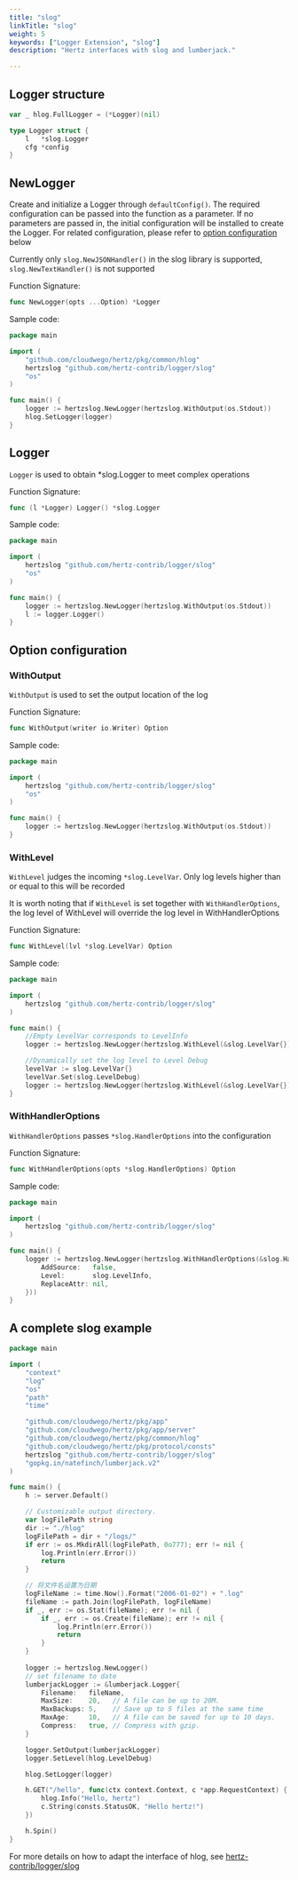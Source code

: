 ```yaml
---
title: "slog"
linkTitle: "slog"
weight: 5
keywords: ["Logger Extension", "slog"]
description: "Hertz interfaces with slog and lumberjack."

---
```


## Logger structure

```go
var _ hlog.FullLogger = (*Logger)(nil)

type Logger struct {
    l   *slog.Logger
    cfg *config
}
```

## NewLogger

Create and initialize a Logger through `defaultConfig()`. The required configuration can be passed into the function as a parameter. If no parameters are passed in, the initial configuration will be installed to create the Logger.
For related configuration, please refer to [option configuration](#option-configuration) below

Currently only `slog.NewJSONHandler()` in the slog library is supported, `slog.NewTextHandler()` is not supported

Function Signature:

```go
func NewLogger(opts ...Option) *Logger
```

Sample code:

```go
package main

import (
    "github.com/cloudwego/hertz/pkg/common/hlog"
    hertzslog "github.com/hertz-contrib/logger/slog"
    "os"
)

func main() {
    logger := hertzslog.NewLogger(hertzslog.WithOutput(os.Stdout))
    hlog.SetLogger(logger)
}
```

## Logger

`Logger` is used to obtain *slog.Logger to meet complex operations

Function Signature:

```go
func (l *Logger) Logger() *slog.Logger
```

Sample code:

```go
package main

import (
    hertzslog "github.com/hertz-contrib/logger/slog"
    "os"
)

func main() {
    logger := hertzslog.NewLogger(hertzslog.WithOutput(os.Stdout))
    l := logger.Logger()
}
```

## Option configuration

### WithOutput

`WithOutput` is used to set the output location of the log

Function Signature:

```go
func WithOutput(writer io.Writer) Option
```

Sample code:

```go
package main

import (
    hertzslog "github.com/hertz-contrib/logger/slog"
    "os"
)

func main() {
    logger := hertzslog.NewLogger(hertzslog.WithOutput(os.Stdout))
}


```

### WithLevel

`WithLevel` judges the incoming `*slog.LevelVar`. Only log levels higher than or equal to this will be recorded

It is worth noting that if `WithLevel` is set together with `WithHandlerOptions`, the log level of WithLevel will override the log level in WithHandlerOptions

Function Signature:

```go
func WithLevel(lvl *slog.LevelVar) Option
```

Sample code:

```go
package main

import (
    hertzslog "github.com/hertz-contrib/logger/slog"
)

func main() {
    //Empty LevelVar corresponds to LevelInfo
    logger := hertzslog.NewLogger(hertzslog.WithLevel(&slog.LevelVar{}))

    //Dynamically set the log level to Level Debug
    levelVar := slog.LevelVar{}
    levelVar.Set(slog.LevelDebug)
    logger := hertzslog.NewLogger(hertzslog.WithLevel(&slog.LevelVar{})) 
}

```

### WithHandlerOptions

`WithHandlerOptions` passes `*slog.HandlerOptions` into the configuration

Function Signature:

```go
func WithHandlerOptions(opts *slog.HandlerOptions) Option 
```

Sample code:

```go
package main

import (
    hertzslog "github.com/hertz-contrib/logger/slog"
)

func main() {
    logger := hertzslog.NewLogger(hertzslog.WithHandlerOptions(&slog.HandlerOptions{
        AddSource:   false,
        Level:       slog.LevelInfo,
        ReplaceAttr: nil,
    }))
}
```

## A complete slog example

```go
package main

import (
	"context"
	"log"
	"os"
	"path"
	"time"

	"github.com/cloudwego/hertz/pkg/app"
	"github.com/cloudwego/hertz/pkg/app/server"
	"github.com/cloudwego/hertz/pkg/common/hlog"
	"github.com/cloudwego/hertz/pkg/protocol/consts"
	hertzslog "github.com/hertz-contrib/logger/slog"
	"gopkg.in/natefinch/lumberjack.v2"
)

func main() {
	h := server.Default()

	// Customizable output directory.
	var logFilePath string
	dir := "./hlog"
	logFilePath = dir + "/logs/"
	if err := os.MkdirAll(logFilePath, 0o777); err != nil {
		log.Println(err.Error())
		return
	}

	// 将文件名设置为日期
	logFileName := time.Now().Format("2006-01-02") + ".log"
	fileName := path.Join(logFilePath, logFileName)
	if _, err := os.Stat(fileName); err != nil {
		if _, err := os.Create(fileName); err != nil {
			log.Println(err.Error())
			return
		}
	}
	
	logger := hertzslog.NewLogger()
	// set filename to date
	lumberjackLogger := &lumberjack.Logger{
        Filename:   fileName,
        MaxSize:    20,   // A file can be up to 20M.
        MaxBackups: 5,    // Save up to 5 files at the same time
        MaxAge:     10,   // A file can be saved for up to 10 days.
        Compress:   true, // Compress with gzip.
	}

	logger.SetOutput(lumberjackLogger)
	logger.SetLevel(hlog.LevelDebug)

	hlog.SetLogger(logger)

	h.GET("/hello", func(ctx context.Context, c *app.RequestContext) {
		hlog.Info("Hello, hertz")
		c.String(consts.StatusOK, "Hello hertz!")
	})

	h.Spin()
}
```

For more details on how to adapt the interface of hlog, see [hertz-contrib/logger/slog](https://github.com/hertz-contrib/logger/tree/main/slog)
